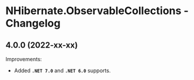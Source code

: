 # NHibernate.ObservableCollections - Changelog


## 4.0.0 (2022-xx-xx)

Improvements:
- Added **`.NET 7.0`** and **`.NET 6.0`** supports.
